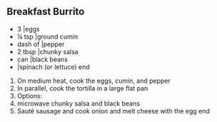 ## Breakfast Burrito

- 3 |eggs
- ¼ tsp |ground cumin
- dash of |pepper
- 2 tbsp |chunky salsa
- can |black beans
- |spinach (or lettuce)
end

1. On medium heat, cook the eggs, cumin, and pepper
2. In parallel, cook the tortilla in a large flat pan
3. Options:
4. microwave chunky salsa and black beans
5. Sauté sausage and cook onion and melt cheese with the egg
end